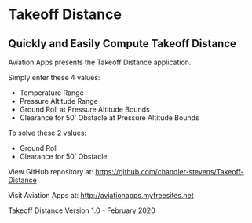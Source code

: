 # Takeoff Distance
## Quickly and Easily Compute Takeoff Distance

Aviation Apps presents the Takeoff Distance application.

Simply enter these 4 values:

- Temperature Range
- Pressure Altitude Range
- Ground Roll at Pressure Altitude Bounds
- Clearance for 50' Obstacle at Pressure Altitude Bounds

To solve these 2 values:

- Ground Roll
- Clearance for 50' Obstacle

View GitHub repository at:
https://github.com/chandler-stevens/Takeoff-Distance

Visit Aviation Apps at: http://aviationapps.myfreesites.net

Takeoff Distance Version 1.0 - February 2020
